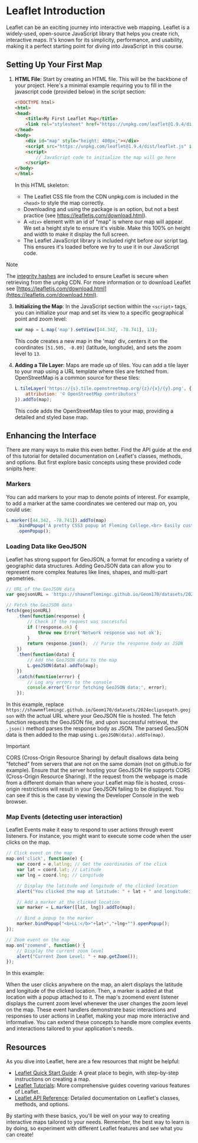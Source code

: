 # Leaflet Introduction

Leaflet can be an exciting journey into interactive web mapping. Leaflet is a widely-used, open-source JavaScript library that helps you create rich, interactive maps. It's known for its simplicity, performance, and usability, making it a perfect starting point for diving into JavaScript in this course.

## Setting Up Your First Map

1. **HTML File**: Start by creating an HTML file. This will be the backbone of your project. Here's a minimal example requiring you to fill in the javascript code (provided below) in the script section:

    ```html
    <!DOCTYPE html>
    <html>
    <head>
        <title>My First Leaflet Map</title>
        <link rel="stylesheet" href="https://unpkg.com/leaflet@1.9.4/dist/leaflet.css" integrity="sha256-p4NxAoJBhIIN+hmNHrzRCf9tD/miZyoHS5obTRR9BMY=" crossorigin="" />
    </head>
    <body>
        <div id="map" style="height: 400px;"></div>
        <script src="https://unpkg.com/leaflet@1.9.4/dist/leaflet.js" integrity="sha256-20nQCchB9co0qIjJZRGuk2/Z9VM+kNiyxNV1lvTlZBo=" crossorigin=""></script>
        <script>
            // JavaScript code to initialize the map will go here
        </script>
    </body>
    </html>
    ```


    In this HTML skeleton:
    - The Leaflet CSS file from the CDN unpkg.com is included in the `<head>` to style the map correctly. 
    - Downloading and using the package is an option, but not a best practice (see https://leafletjs.com/download.html). 
    - A `<div>` element with an id of "map" is where our map will appear. We set a height style to ensure it's visible. Make this 100% on height and width to make it display the full screen. 
    - The Leaflet JavaScript library is included right before our script tag. This ensures it's loaded before we try to use it in our JavaScript code.

> [!NOTE]
> The [integrity hashes](https://developer.mozilla.org/en-US/docs/Web/Security/Subresource_Integrity) are included to ensure Leaflet is secure when retrieving from the unpkg CDN. For more information or to download Leaflet see [https://leafletjs.com/download.html](https://leafletjs.com/download.html). 

3. **Initializing the Map**: In the JavaScript section within the `<script>` tags, you can initialize your map and set its view to a specific geographical point and zoom level:

    ```javascript
    var map = L.map('map').setView([44.342, -78.741], 13);
    ```

    This code creates a new map in the 'map' div, centers it on the coordinates `[51.505, -0.09]` (latitude, longitude), and sets the zoom level to `13`.

3. **Adding a Tile Layer**: Maps are made up of tiles. You can add a tile layer to your map using a URL template where tiles are fetched from. OpenStreetMap is a common source for these tiles:

    ```javascript
    L.tileLayer('https://{s}.tile.openstreetmap.org/{z}/{x}/{y}.png', {
        attribution: '© OpenStreetMap contributors'
    }).addTo(map);
    ```

    This code adds the OpenStreetMap tiles to your map, providing a detailed and styled base map.

## Enhancing the Interface

There are many ways to make this even better. Find the API guide at the end of this tutorial for detailed documentation on Leaflet's classes, methods, and options. But first explore basic concepts using these provided code snipits here:

### Markers

You can add markers to your map to denote points of interest. For example, to add a marker at the same coordinates we centered our map on, you could use:

```javascript
L.marker([44.342, -78.741]).addTo(map)
    .bindPopup('A pretty CSS3 popup at Fleming College.<br> Easily customizable using <i>HTML</i>!.')
    .openPopup();
```
### Loading Data like GeoJSON

Leaflet has strong support for GeoJSON, a format for encoding a variety of geographic data structures. Adding GeoJSON data can allow you to represent more complex features like lines, shapes, and multi-part geometries.

```javascript
// URL of the GeoJSON data
var geojsonURL = 'https://shawnmflemingc.github.io/Geom170/datasets/2024eclipsepath.geojson';

// Fetch the GeoJSON data
fetch(geojsonURL)
    .then(function(response) {
        // Check if the request was successful
        if (!response.ok) {
            throw new Error('Network response was not ok');
        }
        return response.json();  // Parse the response body as JSON
    })
    .then(function(data) {
        // Add the GeoJSON data to the map
        L.geoJSON(data).addTo(map);
    })
    .catch(function(error) {
        // Log any errors to the console
        console.error('Error fetching GeoJSON data:', error);
    });
```

In this example, replace `https://shawnmflemingc.github.io/Geom170/datasets/2024eclipsepath.geojson` with the actual URL where your GeoJSON file is hosted. The fetch function requests the GeoJSON file, and upon successful retrieval, the `.json()` method parses the response body as JSON. The parsed GeoJSON data is then added to the map using `L.geoJSON(data).addTo(map)`.

> [!IMPORTANT]
> CORS (Cross-Origin Resource Sharing) by default disallows data being "fetched" from servers that are not on the same domain (not on github.io for example). Ensure that the server hosting your GeoJSON file supports CORS (Cross-Origin Resource Sharing). If the request from the webpage is made from a different domain than where your Leaflet map file is hosted, cross-origin restrictions will result in your GeoJSON failing to be displayed.
> You can see if this is the case by viewing the Developer Console in the web browser. 

### Map Events (detecting user interaction)

Leaflet Events make it easy to respond to user actions through event listeners. For instance, you might want to execute some code when the user clicks on the map.

```javascript
// Click event on the map
map.on('click', function(e) {
    var coord = e.latlng; // Get the coordinates of the click
    var lat = coord.lat; // Latitude
    var lng = coord.lng; // Longitude

    // Display the latitude and longitude of the clicked location
    alert("You clicked the map at latitude: " + lat + " and longitude: " + lng);

    // Add a marker at the clicked location
    var marker = L.marker([lat, lng]).addTo(map);

    // Bind a popup to the marker
    marker.bindPopup("<b>LL:</b>"+lat+","+lng+"").openPopup();
});

// Zoom event on the map
map.on('zoomend', function() {
    // Display the current zoom level
    alert("Current Zoom Level: " + map.getZoom());
});
```

In this example:

When the user clicks anywhere on the map, an alert displays the latitude and longitude of the clicked location. Then, a marker is added at that location with a popup attached to it.
The map's zoomend event listener displays the current zoom level whenever the user changes the zoom level on the map.
These event handlers demonstrate basic interactions and responses to user actions in Leaflet, making your map more interactive and informative. You can extend these concepts to handle more complex events and interactions tailored to your application's needs.

## Resources

As you dive into Leaflet, here are a few resources that might be helpful:

- [Leaflet Quick Start Guide](https://leafletjs.com/examples/quick-start/): A great place to begin, with step-by-step instructions on creating a map.
- [Leaflet Tutorials](https://leafletjs.com/examples.html): More comprehensive guides covering various features of Leaflet.
- [Leaflet API Reference](https://leafletjs.com/reference.html): Detailed documentation on Leaflet's classes, methods, and options.

By starting with these basics, you'll be well on your way to creating interactive maps tailored to your needs. Remember, the best way to learn is by doing, so experiment with different Leaflet features and see what you can create!
